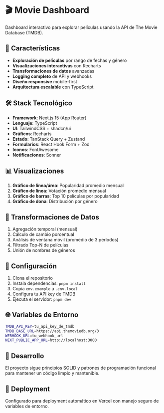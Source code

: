 # 🎬 Movie Dashboard

Dashboard interactivo para explorar películas usando la API de The Movie Database (TMDB).

## 🚀 Características

- **Exploración de películas** por rango de fechas y género
- **Visualizaciones interactivas** con Recharts
- **Transformaciones de datos** avanzadas
- **Logging completo** de API y webhooks
- **Diseño responsive** mobile-first
- **Arquitectura escalable** con TypeScript

## 🛠️ Stack Tecnológico

- **Framework**: Next.js 15 (App Router)
- **Lenguaje**: TypeScript
- **UI**: TailwindCSS + shadcn/ui
- **Gráficos**: Recharts
- **Estado**: TanStack Query + Zustand
- **Formularios**: React Hook Form + Zod
- **Iconos**: FontAwesome
- **Notificaciones**: Sonner

## 📊 Visualizaciones

1. **Gráfico de línea/área**: Popularidad promedio mensual
2. **Gráfico de línea**: Votación promedio mensual  
3. **Gráfico de barras**: Top 10 películas por popularidad
4. **Gráfico de dona**: Distribución por género

## 🔄 Transformaciones de Datos

1. Agregación temporal (mensual)
2. Cálculo de cambio porcentual
3. Análisis de ventana móvil (promedio de 3 períodos)
4. Filtrado Top-N de películas
5. Unión de nombres de géneros

## 🔧 Configuración

1. Clona el repositorio
2. Instala dependencias: `pnpm install`
3. Copia `env.example` a `.env.local`
4. Configura tu API key de TMDB
5. Ejecuta el servidor: `pnpm dev`

## 🌐 Variables de Entorno

```bash
TMDB_API_KEY=tu_api_key_de_tmdb
TMDB_BASE_URL=https://api.themoviedb.org/3
WEBHOOK_URL=tu_webhook_url
NEXT_PUBLIC_APP_URL=http://localhost:3000
```

## 📝 Desarrollo

El proyecto sigue principios SOLID y patrones de programación funcional para mantener un código limpio y mantenible.

## 🚀 Deployment

Configurado para deployment automático en Vercel con manejo seguro de variables de entorno.